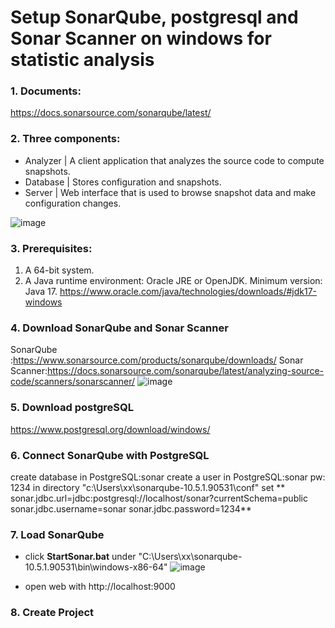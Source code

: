 # Setup SonarQube, postgresql and Sonar Scanner on windows for statistic analysis

### 1. Documents:
https://docs.sonarsource.com/sonarqube/latest/

### 2. Three components:
- Analyzer | A client application that analyzes the source code to compute snapshots.
- Database	| Stores configuration and snapshots.
- Server |	Web interface that is used to browse snapshot data and make configuration changes.

![image](https://github.com/glitterzhang/SonarQube_postgresql_windows/assets/16975192/0c235ec0-5113-4078-b97e-2c51155a467d)

### 3. Prerequisites:
  1. A 64-bit system.
  2. A Java runtime environment: 
Oracle JRE or OpenJDK.
Minimum version: Java 17.  https://www.oracle.com/java/technologies/downloads/#jdk17-windows

### 4. Download SonarQube and Sonar Scanner
SonarQube :https://www.sonarsource.com/products/sonarqube/downloads/
Sonar Scanner:https://docs.sonarsource.com/sonarqube/latest/analyzing-source-code/scanners/sonarscanner/
![image](https://github.com/glitterzhang/SonarQube_postgresql_windows/assets/16975192/0ee7d0a2-362a-4287-9ac5-f00391e58802)

### 5. Download postgreSQL
https://www.postgresql.org/download/windows/

### 6. Connect SonarQube with PostgreSQL
  create database in PostgreSQL:sonar 
  create a user in PostgreSQL:sonar pw: 1234
 in directory "c:\Users\xx\sonarqube-10.5.1.90531\conf"
set
**  sonar.jdbc.url=jdbc:postgresql://localhost/sonar?currentSchema=public
  sonar.jdbc.username=sonar
  sonar.jdbc.password=1234**
### 7. Load SonarQube
   - click **StartSonar.bat** under "C:\Users\xx\sonarqube-10.5.1.90531\bin\windows-x86-64\"
     ![image](https://github.com/glitterzhang/SonarQube_postgresql_windows/assets/16975192/35e996c2-e20d-4ed2-80cc-2ad69d31d89e)

   - open web with http://localhost:9000 


### 8. Create Project
